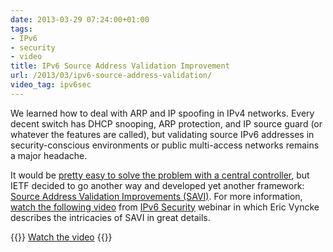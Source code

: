 ```yaml
---
date: 2013-03-29 07:24:00+01:00
tags:
- IPv6
- security
- video
title: IPv6 Source Address Validation Improvement
url: /2013/03/ipv6-source-address-validation/
video_tag: ipv6sec
---
```

We learned how to deal with ARP and IP spoofing in IPv4 networks. Every decent switch has DHCP snooping, ARP protection, and IP source guard (or whatever the features are called), but validating source IPv6 addresses in security-conscious environments or public multi-access networks remains a major headache.

It would be [pretty easy to solve the problem with a central controller](/2012/10/ipv6-first-hop-security-ideal-openflow/), but IETF decided to go another way and developed yet another framework: [Source Address Validation Improvements (SAVI)](http://tools.ietf.org/wg/savi/). For more information, [watch the following video](http://demo.ipspace.net/get/D4%20-%20Source%20Address%20Validation%20Improvement.mp4) from [IPv6 Security](http://www.ipspace.net/IPv6_security) webinar in which Eric Vyncke describes the intricacies of SAVI in great details.

{{<jump>}}
[Watch the video](http://demo.ipspace.net/get/D4%20-%20Source%20Address%20Validation%20Improvement.mp4)
{{</jump>}}
